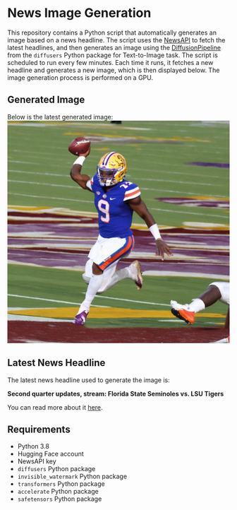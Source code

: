 # News Image Generation
This repository contains a Python script that automatically generates an image based on a news headline. The script uses the [NewsAPI](https://newsapi.org/) to fetch the latest headlines, and then generates an image using the [DiffusionPipeline](https://github.com/huggingface/diffusers) from the `diffusers` Python package for Text-to-Image task.
The script is scheduled to run every few minutes. Each time it runs, it fetches a new headline and generates a new image, which is then displayed below. The image generation process is performed on a GPU.

## Generated Image
Below is the latest generated image:
![Generated Image](image.png)

## Latest News Headline
The latest news headline used to generate the image is:

**Second quarter updates, stream: Florida State Seminoles vs. LSU Tigers**

You can read more about it [here](https://www.tomahawknation.com/florida-state-football-fsu-seminoles-college-cfb-acc-norvell-team-roster-schedule-game/2023/9/3/23849609/lsu-orlando-score-live-free-tigers-watch-stream-sec-acc-jordan-travis-daniels-norvell-kelly-abc).

## Requirements
- Python 3.8
- Hugging Face account
- NewsAPI key
- `diffusers` Python package
- `invisible_watermark` Python package
- `transformers` Python package
- `accelerate` Python package
- `safetensors` Python package
